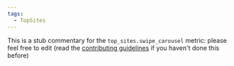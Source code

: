 ```yaml
---
tags:
  - TopSites
---
```


This is a stub commentary for the `top_sites.swipe_carousel` metric: please feel free to edit (read the
[contributing guidelines](https://github.com/mozilla/glean-annotations/blob/main/CONTRIBUTING.md)
if you haven't done this before)
